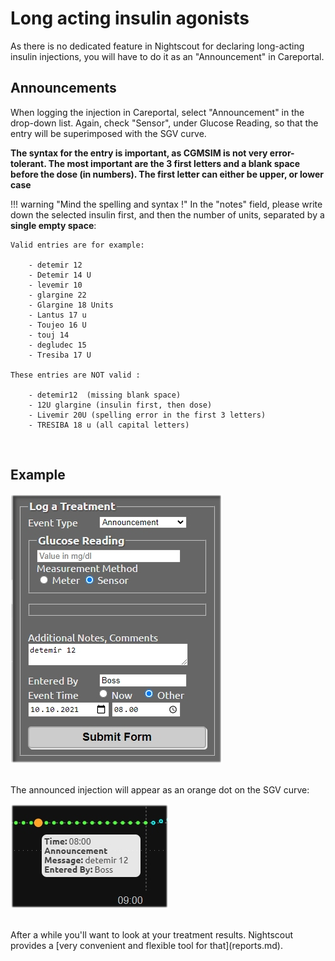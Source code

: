 # Long acting insulin agonists

As there is no dedicated feature in Nightscout for declaring long-acting insulin injections, you will have to do it as an "Announcement" in Careportal.
<br>

## Announcements

When logging the injection in Careportal, select "Announcement" in the drop-down list. Again, check "Sensor", under Glucose Reading, so that the entry will be superimposed with the SGV curve. 

**The syntax for the entry is important, as CGMSIM is not very error-tolerant. The most important are the 3 first letters and a blank space before the dose (in numbers). The first letter can either be upper, or lower case**

!!! warning "Mind the spelling and syntax !"
    In the "notes" field, please write down the selected insulin first, and then the number of units, separated by a **single empty space**:

    Valid entries are for example:  

        - detemir 12  
        - Detemir 14 U  
        - levemir 10
        - glargine 22  
        - Glargine 18 Units
        - Lantus 17 u
        - Toujeo 16 U
        - touj 14
        - degludec 15
        - Tresiba 17 U  
  
    These entries are NOT valid :

        - detemir12  (missing blank space)
        - 12U glargine (insulin first, then dose)
        - Livemir 20U (spelling error in the first 3 letters)
        - TRESIBA 18 u (all capital letters)
<br>

## Example

![Long](../img/longacting1.jpg)

<br>
The announced injection will appear as an orange dot on the SGV curve:

![Long2](../img/longacting2.jpg)

<br>
After a while you'll want to look at your treatment results. Nightscout provides a [very convenient and flexible tool for that](reports.md).

